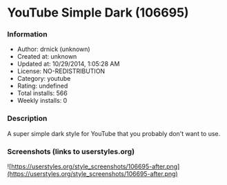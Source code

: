 # YouTube Simple Dark (106695)

### Information
- Author: drnick (unknown)
- Created at: unknown
- Updated at: 10/29/2014, 1:05:28 AM
- License: NO-REDISTRIBUTION
- Category: youtube
- Rating: undefined
- Total installs: 566
- Weekly installs: 0


### Description
A super simple dark style for YouTube that you probably don't want to use.


### Screenshots (links to userstyles.org)
![https://userstyles.org/style_screenshots/106695-after.png](https://userstyles.org/style_screenshots/106695-after.png)


